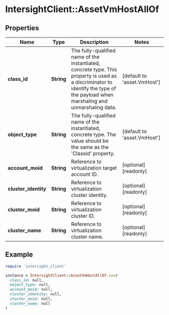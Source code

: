 # IntersightClient::AssetVmHostAllOf

## Properties

| Name | Type | Description | Notes |
| ---- | ---- | ----------- | ----- |
| **class_id** | **String** | The fully-qualified name of the instantiated, concrete type. This property is used as a discriminator to identify the type of the payload when marshaling and unmarshaling data. | [default to &#39;asset.VmHost&#39;] |
| **object_type** | **String** | The fully-qualified name of the instantiated, concrete type. The value should be the same as the &#39;ClassId&#39; property. | [default to &#39;asset.VmHost&#39;] |
| **account_moid** | **String** | Reference to virtualization target account ID. | [optional][readonly] |
| **cluster_identity** | **String** | Reference to virtualization cluster identity. | [optional][readonly] |
| **cluster_moid** | **String** | Reference to virtualization cluster ID. | [optional][readonly] |
| **cluster_name** | **String** | Reference to virtualization cluster name. | [optional][readonly] |

## Example

```ruby
require 'intersight_client'

instance = IntersightClient::AssetVmHostAllOf.new(
  class_id: null,
  object_type: null,
  account_moid: null,
  cluster_identity: null,
  cluster_moid: null,
  cluster_name: null
)
```

